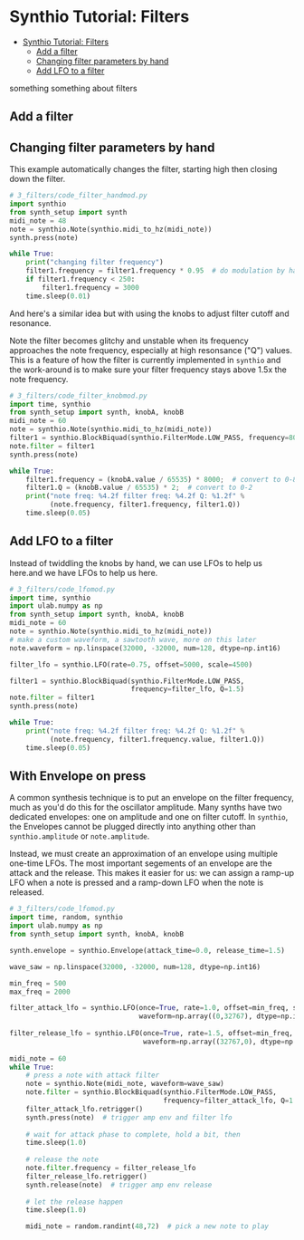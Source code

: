 #
# Synthio Tutorial: Filters

<!--ts-->
   * [Synthio Tutorial: Filters](#synthio-tutorial-filters)
      * [Add a filter](#add-a-filter)
      * [Changing filter parameters by hand](#changing-filter-parameters-by-hand)
      * [Add LFO to a filter](#add-lfo-to-a-filter)

<!-- Created by https://github.com/ekalinin/github-markdown-toc -->
<!-- Added by: tod, at: Wed Mar 12 09:28:31 PDT 2025 -->

<!--te-->

something something about filters

## Add a filter


## Changing filter parameters by hand

This example automatically changes the filter, starting high then closing down the filter.

```py
# 3_filters/code_filter_handmod.py
import synthio
from synth_setup import synth
midi_note = 48
note = synthio.Note(synthio.midi_to_hz(midi_note))
synth.press(note)

while True:
    print("changing filter frequency")
    filter1.frequency = filter1.frequency * 0.95  # do modulation by hand
    if filter1.frequency < 250:
        filter1.frequency = 3000
    time.sleep(0.01)
```

And here's a similar idea but with using the knobs to adjust filter cutoff and resonance.

Note the filter becomes glitchy and unstable when its frequency approaches the
note frequency, especially at high resonsance ("Q") values.  This is a feature of how
the filter is currently implemented in `synthio` and the work-around is to make sure your
filter frequency stays above 1.5x the note frequency.

```py
# 3_filters/code_filter_knobmod.py
import time, synthio
from synth_setup import synth, knobA, knobB
midi_note = 60
note = synthio.Note(synthio.midi_to_hz(midi_note))
filter1 = synthio.BlockBiquad(synthio.FilterMode.LOW_PASS, frequency=8000, Q=1.0)
note.filter = filter1
synth.press(note)

while True:
    filter1.frequency = (knobA.value / 65535) * 8000;  # convert to 0-8000
    filter1.Q = (knobB.value / 65535) * 2;  # convert to 0-2
    print("note freq: %4.2f filter freq: %4.2f Q: %1.2f" %
          (note.frequency, filter1.frequency, filter1.Q))
    time.sleep(0.05)
```

## Add LFO to a filter

Instead of twiddling the knobs by hand, we can use LFOs to help us here.and we have LFOs to help us here.

```py
# 3_filters/code_lfomod.py
import time, synthio
import ulab.numpy as np
from synth_setup import synth, knobA, knobB
midi_note = 60
note = synthio.Note(synthio.midi_to_hz(midi_note))
# make a custom waveform, a sawtooth wave, more on this later
note.waveform = np.linspace(32000, -32000, num=128, dtype=np.int16)

filter_lfo = synthio.LFO(rate=0.75, offset=5000, scale=4500)

filter1 = synthio.BlockBiquad(synthio.FilterMode.LOW_PASS, 
                              frequency=filter_lfo, Q=1.5)
note.filter = filter1
synth.press(note)

while True:
    print("note freq: %4.2f filter freq: %4.2f Q: %1.2f" %
          (note.frequency, filter1.frequency.value, filter1.Q))
    time.sleep(0.05)
```

## With Envelope on press

A common synthesis technique is to put an envelope on the filter frequency, 
much as you'd do this for the oscillator amplitude.  Many synths have two dedicated
envelopes: one on amplitude and one on filter cutoff. 
In `synthio`, the Envelopes cannot be plugged directly into anything other than
`synthio.amplitude` or `note.amplitude`. 

Instead, we must create an approximation of an envelope using multiple one-time LFOs.
The most important segements of an envelope are the attack and the release.
This makes it easier for us: we can assign a ramp-up LFO when a note is pressed 
and a ramp-down LFO when the note is released.

```py
# 3_filters/code_lfomod.py
import time, random, synthio
import ulab.numpy as np
from synth_setup import synth, knobA, knobB

synth.envelope = synthio.Envelope(attack_time=0.0, release_time=1.5)

wave_saw = np.linspace(32000, -32000, num=128, dtype=np.int16)

min_freq = 500
max_freq = 2000

filter_attack_lfo = synthio.LFO(once=True, rate=1.0, offset=min_freq, scale=max_freq,
                                waveform=np.array((0,32767), dtype=np.int16))
                                
filter_release_lfo = synthio.LFO(once=True, rate=1.5, offset=min_freq, scale=max_freq,
                                 waveform=np.array((32767,0), dtype=np.int16))
                                 
midi_note = 60
while True:
    # press a note with attack filter
    note = synthio.Note(midi_note, waveform=wave_saw)
    note.filter = synthio.BlockBiquad(synthio.FilterMode.LOW_PASS, 
                                      frequency=filter_attack_lfo, Q=1.8)
    filter_attack_lfo.retrigger()
    synth.press(note)  # trigger amp env and filter lfo
            
    # wait for attack phase to complete, hold a bit, then
    time.sleep(1.0)
    
    # release the note
    note.filter.frequency = filter_release_lfo
    filter_release_lfo.retrigger()
    synth.release(note)  # trigger amp env release
    
    # let the release happen
    time.sleep(1.0) 

    midi_note = random.randint(48,72)  # pick a new note to play
```

